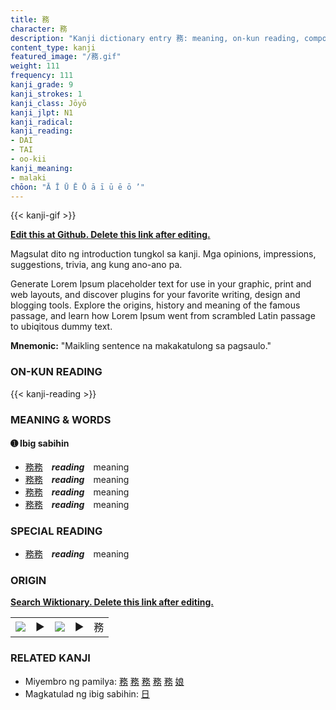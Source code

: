 ```yaml
---
title: 務
character: 務
description: "Kanji dictionary entry 務: meaning, on-kun reading, compounds, origin, related kanji"
content_type: kanji
featured_image: "/務.gif"
weight: 111
frequency: 111
kanji_grade: 9
kanji_strokes: 1
kanji_class: Jōyō
kanji_jlpt: N1
kanji_radical: 
kanji_reading: 
- DAI
- TAI
- oo-kii
kanji_meaning:
- malaki
chōon: "Ā Ī Ū Ē Ō ā ī ū ē ō ’"
---
```

[//]: # (Don't edit the line below. Kanji animated GIF code is automatically generated.)
{{< kanji-gif >}}

[//]: # (Edit below this line.)

**[Edit this at Github. Delete this link after editing.](https://github.com/tim0g/tim/tree/main/content/kanji/務/index.md)**

Magsulat dito ng introduction tungkol sa kanji. Mga opinions, impressions, suggestions, trivia, ang kung ano-ano pa.

Generate Lorem Ipsum placeholder text for use in your graphic, print and web layouts, and discover plugins for your favorite writing, design and blogging tools. Explore the origins, history and meaning of the famous passage, and learn how Lorem Ipsum went from scrambled Latin passage to ubiqitous dummy text.
 
**Mnemonic:** "Maikling sentence na makakatulong sa pagsaulo."

### ON-KUN READING

[//]: # (Don't edit the line below. ON-KUN READING code is automatically generated.)
{{< kanji-reading >}}

### MEANING & WORDS

#### ➊ **Ibig sabihin**
  - [務](../務)[務](../務)　***reading***　meaning
  - [務](../務)[務](../務)　***reading***　meaning
  - [務](../務)[務](../務)　***reading***　meaning
  - [務](../務)[務](../務)　***reading***　meaning

### SPECIAL READING
  - [務](../務)[務](../務)　***reading***　meaning

### ORIGIN

**[Search Wiktionary. Delete this link after editing.](https://wiktionary.org/wiki/務)**
<table class="kanji-table"><tr><td>
<img src="60px-務-bronze.svg.png">
</td><td>▶</td><td>
<img src="60px-務-oracle.svg.png">
</td><td>▶</td>
<td class="kanji-origin">務</td>
</tr></table>

### RELATED KANJI
- Miyembro ng pamilya: [務](../務) [務](../務) [務](../務) [務](../務) [務](../務) [娘](../娘)
- Magkatulad ng ibig sabihin: [日](../日)
